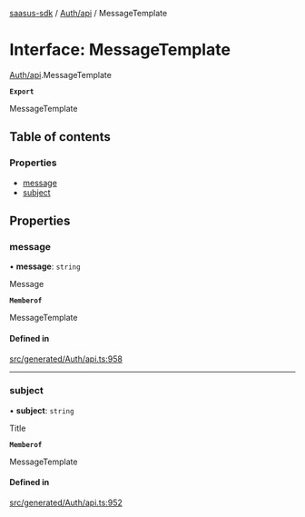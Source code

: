 [saasus-sdk](../README.md) / [Auth/api](../modules/Auth_api.md) / MessageTemplate

# Interface: MessageTemplate

[Auth/api](../modules/Auth_api.md).MessageTemplate

**`Export`**

MessageTemplate

## Table of contents

### Properties

- [message](Auth_api.MessageTemplate.md#message)
- [subject](Auth_api.MessageTemplate.md#subject)

## Properties

### message

• **message**: `string`

Message

**`Memberof`**

MessageTemplate

#### Defined in

[src/generated/Auth/api.ts:958](https://github.com/saasus-platform/saasus-sdk-javascript/blob/997c544/src/generated/Auth/api.ts#L958)

___

### subject

• **subject**: `string`

Title

**`Memberof`**

MessageTemplate

#### Defined in

[src/generated/Auth/api.ts:952](https://github.com/saasus-platform/saasus-sdk-javascript/blob/997c544/src/generated/Auth/api.ts#L952)
